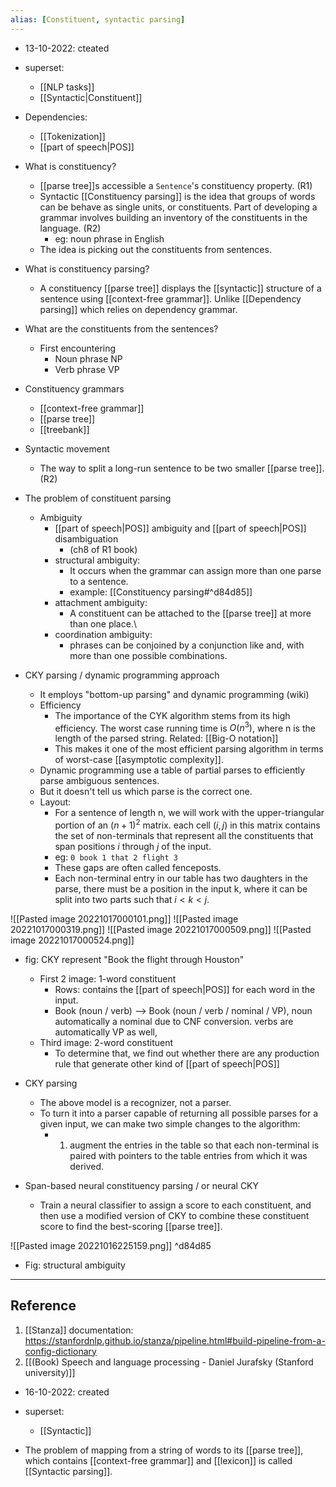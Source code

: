 ```yaml
---
alias: [Constituent, syntactic parsing]
---
```


- 13-10-2022: cteated

- superset:
	- [[NLP tasks]]
	- [[Syntactic|Constituent]]

- Dependencies:
	- [[Tokenization]]
	- [[part of speech|POS]]

- What is constituency?
	- [[parse tree]]s accessible a `Sentence`'s constituency  property. (R1)
	-  Syntactic [[Constituency parsing]] is the idea that groups of words can be behave as single units, or constituents. Part of developing a grammar involves building an inventory of the constituents in the language. (R2)
		- eg: noun phrase in English
	- The idea is picking out the constituents from sentences. 

- What is constituency parsing?
	- A constituency [[parse tree]] displays the [[syntactic]] structure of a sentence using [[context-free grammar]]. Unlike [[Dependency parsing]] which relies on dependency grammar. 


- What are the constituents from the sentences?
	- First encountering
		- Noun phrase NP
		- Verb phrase VP

- Constituency grammars
	- [[context-free grammar]]
	- [[parse tree]]
	- [[treebank]]

- Syntactic movement
	- The way to split a long-run sentence to be two smaller [[parse tree]]. (R2)

- The problem of constituent parsing
	- Ambiguity
		- [[part of speech|POS]] ambiguity and [[part of speech|POS]] disambiguation
			- (ch8 of R1 book)
		- structural ambiguity:
			- It occurs when the grammar can assign more than one parse to a sentence.
			- example: [[Constituency parsing#^d84d85]]
		- attachment ambiguity:
			- A constituent can be attached to the [[parse tree]] at more than one place.\
		- coordination ambiguity:
			- phrases can be conjoined by a conjunction like and, with more than one possible combinations. 


- CKY parsing / dynamic programming approach
	- It employs "bottom-up parsing" and dynamic programming (wiki)
	- Efficiency
		- The importance of the CYK algorithm stems from its high efficiency. The worst case running time is $O(n^3)$, where n is the length of the parsed string. Related: [[Big-O notation]]
		- This makes it one of the most efficient parsing algorithm in terms of worst-case [[asymptotic complexity]].
	- Dynamic programming use a table of partial parses to efficiently parse ambiguous sentences. 
	- But it doesn't tell us which parse is the correct one.
	- Layout:
		- For a sentence of length n, we will work with the upper-triangular portion of an $(n+1)^2$ matrix. each cell $(i,j)$ in this matrix contains the set of non-terminals that represent all the constituents that span positions $i$ through $j$ of the input. 
		- eg: `0 book 1 that 2 flight 3`
		- These gaps are often called fenceposts.
		- Each non-terminal entry in our table has two daughters in the parse, there must be a position in the input k, where it can be split into two parts such that $i < k < j$.

![[Pasted image 20221017000101.png]]
![[Pasted image 20221017000319.png]]
![[Pasted image 20221017000509.png]]
![[Pasted image 20221017000524.png]]
- fig: CKY represent "Book the flight through Houston"
	- First 2 image: 1-word constituent
		- Rows: contains the [[part of speech|POS]] for each word in the input.
		- Book (noun / verb) --> Book (noun / verb / nominal / VP), noun automatically a nominal due to CNF conversion. verbs are automatically VP as well,
	- Third image: 2-word constituent
		- To determine that, we find out whether there are any production rule that generate other kind of [[part of speech|POS]]

- CKY parsing
	- The above model is a recognizer, not a parser. 
	- To turn it into a parser capable of returning all possible parses for a given input, we can make two simple changes to the algorithm: 
		- 1. augment the entries in the table so that each non-terminal is paired with pointers to the table entries from which it was derived. 

- Span-based neural constituency parsing / or neural CKY
	- Train a neural classifier to assign a score to each constituent, and then use a modified version of CKY to combine these constituent score to find the best-scoring [[parse tree]].




![[Pasted image 20221016225159.png]] ^d84d85
- Fig: structural ambiguity


---
## Reference
1. [[Stanza]] documentation: https://stanfordnlp.github.io/stanza/pipeline.html#build-pipeline-from-a-config-dictionary
2. [[(Book) Speech and language processing - Daniel Jurafsky (Stanford university)]]

- 16-10-2022: created

- superset:
	- [[Syntactic]]

- The problem of mapping from a string of words to its [[parse tree]], which contains [[context-free grammar]] and [[lexicon]] is called [[Syntactic parsing]].